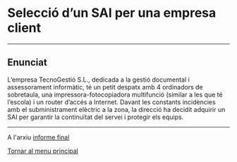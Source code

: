 # Selecció d’un SAI per una empresa client

--- 

## Enunciat

L’empresa TecnoGestió S.L., dedicada a la gestió documental i assessorament informàtic, té un petit despatx amb 4 ordinadors de sobretaula, una impressora-fotocopiadora multifunció (similar a les que té l’escola) i un router d’accés a Internet. Davant les constants incidències amb el subministrament elèctric a la zona, la direcció ha decidit adquirir un SAI per garantir la continuïtat del servei i protegir els equips.

---

A l'arxiu [informe final](Informe_tecnic_Sai.md)

[Tornar al menu principal](../README.md)
